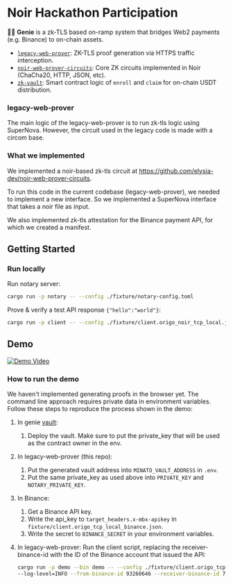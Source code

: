 # Noir Hackathon Participation

🧞‍♂️ **Genie** is a zk-TLS based on-ramp system that bridges Web2 payments (e.g. Binance) to on-chain assets.

- [`legacy-web-prover`](https://github.com/elysia-dev/pluto-legacy-web-prover): ZK-TLS proof generation via HTTPS traffic interception.
- [`noir-web-prover-circuits`](https://github.com/elysia-dev/noir-web-prover-circuits): Core ZK circuits implemented in Noir (ChaCha20, HTTP, JSON, etc).
- [`zk-vault`](https://github.com/elysia-dev/zk-vault): Smart contract logic of `enroll` and `claim` for on-chain USDT distribution.

### legacy-web-prover

The main logic of the legacy-web-prover is to run zk-tls logic using SuperNova.
However, the circuit used in the legacy code is made with a circom base.

### What we implemented

We implemented a noir-based zk-tls circuit at <https://github.com/elysia-dev/noir-web-prover-circuits>.

To run this code in the current codebase (legacy-web-prover), we needed to implement a new interface.
So we implemented a SuperNova interface that takes a noir file as input.

We also implemented zk-tls attestation for the Binance payment API, for which we created a manifest.

## Getting Started

### Run locally

Run notary server:

```sh
cargo run -p notary -- --config ./fixture/notary-config.toml
```

Prove & verify a test API response `{"hello":"world"}`:

```sh
cargo run -p client -- --config ./fixture/client.origo_noir_tcp_local.json
```

## Demo

[![Demo Video](https://img.youtube.com/vi/Tf8v8zD6Bb4/0.jpg)](https://youtu.be/Tf8v8zD6Bb4)

### How to run the demo

We haven't implemented generating proofs in the browser yet. The command line approach requires private data in environment variables. Follow these steps to reproduce the process shown in the demo:

1. In genie [vault](https://github.com/elysia-dev/zk-vault):
   1. Deploy the vault. Make sure to put the private_key that will be used as the contract owner in the env.

2. In legacy-web-prover (this repo):
   1. Put the generated vault address into `MINATO_VAULT_ADDRESS` in `.env`.
   2. Put the same private_key as used above into `PRIVATE_KEY` and `NOTARY_PRIVATE_KEY`.

3. In Binance:
   1. Get a Binance API key.
   2. Write the api_key to `target_headers.x-mbx-apikey` in `fixture/client.origo_tcp_local_binance.json`.
   3. Write the secret to `BINANCE_SECRET` in your environment variables.

4. In legacy-web-prover:
   Run the client script, replacing the receiver-binance-id with the ID of the Binance account that issued the API:

    ```sh
    cargo run -p demo --bin demo -- --config ./fixture/client.origo_tcp_local_binance.json \
    --log-level=INFO --from-binance-id 93260646 --receiver-binance-id 71035696 --amount 1 --currency USDT
    ```
